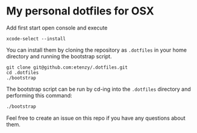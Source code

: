 # My personal dotfiles for OSX

Add first start open console and execute

```
xcode-select --install
```

You can install them by cloning the repository as `.dotfiles` in your home directory and running the bootstrap script.

```
git clone git@github.com:etenzy/.dotfiles.git
cd .dotfiles
./bootstrap
```

The bootstrap script can be run by cd-ing into the `.dotfiles` directory and performing this command:

```bash
./bootstrap
```

Feel free to create an issue on this repo if you have any questions about them.
